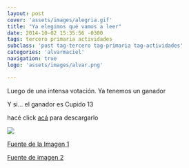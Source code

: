 ```yaml
---
layout: post
cover: 'assets/images/alegria.gif'
title: "Ya elegimos qué vamos a leer"
date: 2014-10-02 15:35:56 -0300
tags: tercero primaria actividades
subclass: 'post tag-tercero tag-primaria tag-actividades'
categories: 'alvarmaciel'
navigation: true
logo: 'assets/images/alvar.png'

---
```


Luego de una intensa votación. Ya tenemos un ganador

<!--more-->

Y si... el ganador es Cupido 13

hacé click [acá](magnet:?xt=urn:btih:70D64E48F5706D5A4E1DFD26430E6B5EDD0CCB26&dn=EPL_Cupido_13&tr=udp://tracker.openbittorrent.com:80&tr=udp://tracker.publicbt.com:80 "Cupudo 13") para descargarlo

![](http://media.giphy.com/media/TArjr4dDoLDNu/giphy.gif)


[Fuente de la Imagen 1](http://giphy.com/gifs/Uoyf084JYOblK)

[Fuente de imagen 2](http://media.giphy.com/media/TArjr4dDoLDNu)
